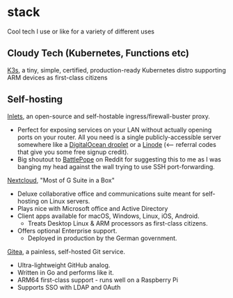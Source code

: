# stack

Cool tech I use or like for a variety of different uses

## Cloudy Tech (Kubernetes, Functions etc)

[K3s](https://k3s.io/), a tiny, simple, certified, production-ready Kubernetes distro supporting ARM devices as first-class citizens

## Self-hosting

[Inlets](https://github.com/inlets/inlets), an open-source and self-hostable ingress/firewall-buster proxy.

- Perfect for exposing services on your LAN without actually opening ports on your router. All you need is a single publicly-accessible server somewhere like a [DigitalOcean droplet](https://m.do.co/c/608be2b71903) or a [Linode](https://www.linode.com/?r=a0e610b5d050b99292c8dc2b4b6da0e8b63405ed) (<-- referral codes that give you some free signup credit).
- Big shoutout to [BattlePope](https://www.reddit.com/user/BattlePope) on Reddit for suggesting this to me as I was banging my head against the wall trying to use SSH port-forwarding.

[Nextcloud](https://github.com/nextcloud/server), "Most of G Suite in a Box"

- Deluxe collaborative office and communications suite meant for self-hosting on Linux servers.
- Plays nice with Microsoft office and Active Directory
- Client apps available for macOS, Windows, Linux, iOS, Android.
  - Treats Desktop Linux & ARM processors as first-class citizens.
- Offers optional Enterprise support.
  - Deployed in production by the German government.

[Gitea](https://github.com/go-gitea/gitea), a painless, self-hosted Git service.

- Ultra-lightweight GitHub analog.
- Written in Go and performs like it.
- ARM64 first-class support - runs well on a Raspberry Pi
- Supports SSO with LDAP and 0Auth